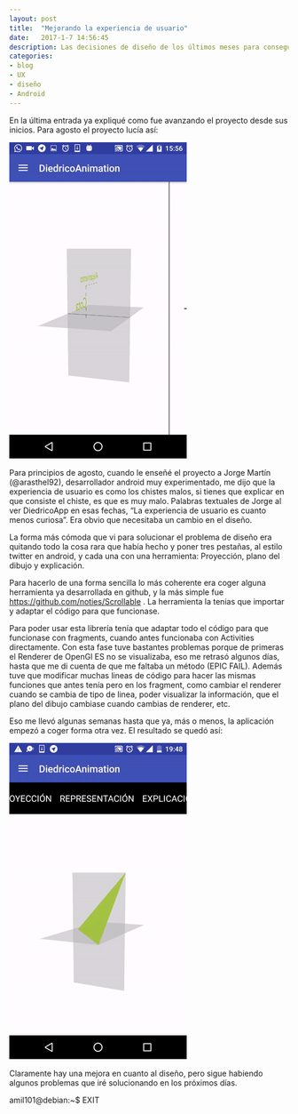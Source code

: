 ```yaml
---
layout: post
title:  "Mejorando la experiencia de usuario"
date:   2017-1-7 14:56:45
description: Las decisiones de diseño de los últimos meses para conseguir que la gente sea capaz de entender DiedricoApp sin morir en el intento 
categories:
- blog
- UX
- diseño
- Android
---
```


En la última entrada ya expliqué como fue avanzando el proyecto desde sus inicios. Para agosto el proyecto lucía así:

![DiedricoApp en Agosto 2016](../images/diedricoAppAgosto.gif)

Para principios de agosto, cuando le enseñé el proyecto a Jorge Martín (@arasthel92), desarrollador android muy experimentado, me dijo que la experiencia de usuario es como los chistes malos, si tienes que explicar en que consiste el chiste, es que es muy malo. Palabras textuales de Jorge al ver  DiedricoApp en esas fechas, “La experiencia de usuario es cuanto menos curiosa”. Era obvio que necesitaba un cambio en el diseño.

La forma más cómoda que vi para solucionar el problema de diseño era quitando todo la cosa rara que había hecho y poner tres pestañas, al estilo twitter en android, y cada una con una herramienta: Proyección, plano del dibujo y explicación.

Para hacerlo de una forma sencilla lo más coherente era coger alguna herramienta ya desarrollada en github, y la más simple fue https://github.com/noties/Scrollable .  La herramienta la tenias que importar y adaptar el código para que funcionase. 

Para poder usar esta librería tenía que adaptar todo el código para que funcionase con fragments, cuando antes funcionaba con Activities directamente. Con esta fase tuve bastantes problemas porque de primeras el Renderer de OpenGl ES no se visualizaba, eso me retrasó algunos días, hasta que me di cuenta de que me faltaba un método (EPIC FAIL). Además tuve que modificar muchas lineas de código para hacer las mismas funciones que antes tenía pero en los fragment, como cambiar el renderer cuando se cambia de tipo de linea, poder visualizar la información, que el plano del dibujo cambiase cuando cambias de renderer, etc.

Eso me llevó algunas semanas hasta que ya, más o menos, la aplicación empezó a coger forma otra vez. El resultado se quedó así:

![Nueva experiencia de usuario](../images/tabsApp.gif)

Claramente hay una mejora en cuanto al diseño, pero sigue habiendo algunos problemas que iré solucionando en los próximos días.

amil101@debian:~$ EXIT
